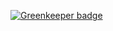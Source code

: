 

[![Greenkeeper badge](https://badges.greenkeeper.io/kumavis/docker-cors-anywhere.svg)](https://greenkeeper.io/)